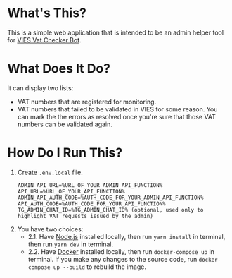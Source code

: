 # What's This?

This is a simple web application that is intended to be an admin helper tool for [VIES Vat Checker Bot](https://github.com/megafinz/ViesVatCheckerBot).

# What Does It Do?

It can display two lists:

- VAT numbers that are registered for monitoring.
- VAT numbers that failed to be validated in VIES for some reason. You can mark the the errors as resolved once you're sure that those VAT numbers can be validated again.

# How Do I Run This?

1. Create `.env.local` file.
   ```
   ADMIN_API_URL=%URL_OF_YOUR_ADMIN_API_FUNCTION%
   API_URL=%URL_OF_YOUR_API_FUNCTION%
   ADMIN_API_AUTH_CODE=%AUTH_CODE_FOR_YOUR_ADMIN_API_FUNCTION%
   API_AUTH_CODE=%AUTH_CODE_FOR_YOUR_API_FUNCTION%
   TG_ADMIN_CHAT_ID=%TG_ADMIN_CHAT_ID% (optional, used only to highlight VAT requests issued by the admin)
   ```
2. You have two choices:
   - 2.1. Have [Node.js](https://nodejs.dev) installed locally, then run `yarn install` in terminal, then run `yarn dev` in terminal.
   - 2.2. Have [Docker](https://www.docker.com) installed locally, then run `docker-compose up` in terminal. If you make any changes to the source code, run `docker-compose up --build` to rebuild the image.
